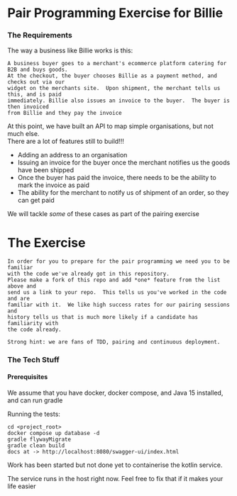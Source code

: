 Pair Programming Exercise for Billie
=============
### The Requirements

The way a business like Billie works is this:

```
A business buyer goes to a merchant's ecommerce platform catering for B2B and buys goods. 
At the checkout, the buyer chooses Billie as a payment method, and checks out via our 
widget on the merchants site.  Upon shipment, the merchant tells us this, and is paid
immediately. Billie also issues an invoice to the buyer.  The buyer is then invoiced 
from Billie and they pay the invoice
```

At this point, we have built an API to map simple organisations, but not much else.  
There are a lot of features still to build!!! 
* Adding an address to an organisation
* Issuing an invoice for the buyer once the merchant notifies us the goods have been shipped
* Once the buyer has paid the invoice, there needs to be the ability to mark the invoice as paid 
* The ability for the merchant to notify us of shipment of an order, so they can get paid

We will tackle _some_ of these cases as part of the pairing exercise


The Exercise
====
```
In order for you to prepare for the pair programming we need you to be familiar 
with the code we've already got in this repository.
Please make a fork of this repo and add *one* feature from the list above and 
send us a link to your repo.  This tells us you've worked in the code and are 
familiar with it.  We like high success rates for our pairing sessions and
history tells us that is much more likely if a candidate has familiarity with 
the code already.

Strong hint: we are fans of TDD, pairing and continuous deployment.
```


### The Tech Stuff
#### Prerequisites
We assume that you have docker, docker compose, and Java 15 installed, and can run gradle

Running the tests:
```shell
cd <project_root>
docker compose up database -d
gradle flywayMigrate
gradle clean build
docs at -> http://localhost:8080/swagger-ui/index.html
```
Work has been started but not done yet to containerise the kotlin service.

The service runs in the host right now.  Feel free to fix that if it makes your life easier
